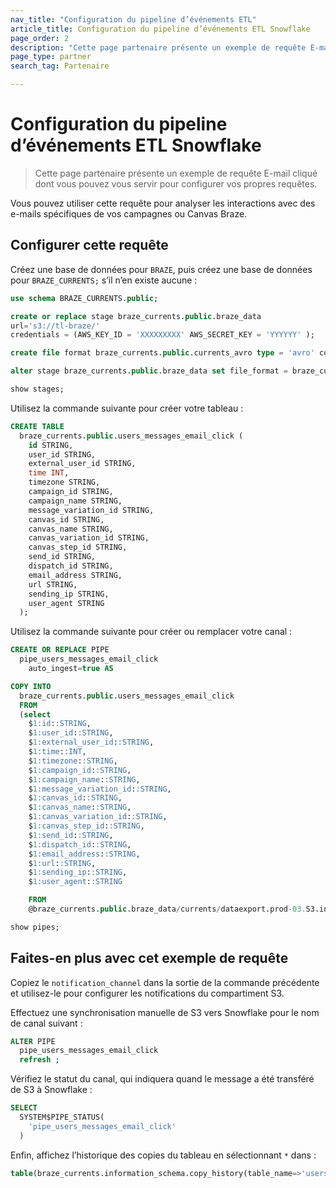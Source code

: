 ```yaml
---
nav_title: "Configuration du pipeline d’événements ETL"
article_title: Configuration du pipeline d’événements ETL Snowflake
page_order: 2
description: "Cette page partenaire présente un exemple de requête E-mail cliqué dont vous pouvez vous servir pour configurer vos propres requêtes."
page_type: partner
search_tag: Partenaire

---
```


# Configuration du pipeline d’événements ETL Snowflake

>  Cette page partenaire présente un exemple de requête E-mail cliqué dont vous pouvez vous servir pour configurer vos propres requêtes.

Vous pouvez utiliser cette requête pour analyser les interactions avec des e-mails spécifiques de vos campagnes ou Canvas Braze.

## Configurer cette requête

Créez une base de données pour `BRAZE`, puis créez une base de données pour `BRAZE_CURRENTS;` s’il n’en existe aucune :

```sql
use schema BRAZE_CURRENTS.public;

create or replace stage braze_currents.public.braze_data
url='s3://tl-braze/'
credentials = (AWS_KEY_ID = 'XXXXXXXXX' AWS_SECRET_KEY = 'YYYYYY' );

create file format braze_currents.public.currents_avro type = 'avro' compression = 'auto';

alter stage braze_currents.public.braze_data set file_format = braze_currents.public.currents_avro;

show stages;
```

Utilisez la commande suivante pour créer votre tableau :

```sql
CREATE TABLE
  braze_currents.public.users_messages_email_click (
    id STRING,
    user_id STRING,
    external_user_id STRING,
    time INT,
    timezone STRING,
    campaign_id STRING,
    campaign_name STRING,
    message_variation_id STRING,
    canvas_id STRING,
    canvas_name STRING,
    canvas_variation_id STRING,
    canvas_step_id STRING,
    send_id STRING,
    dispatch_id STRING,
    email_address STRING,
    url STRING,
    sending_ip STRING,
    user_agent STRING
  );
```

Utilisez la commande suivante pour créer ou remplacer votre canal :

```sql
CREATE OR REPLACE PIPE
  pipe_users_messages_email_click
    auto_ingest=true AS

COPY INTO
  braze_currents.public.users_messages_email_click
  FROM
  (select
    $1:id::STRING,
    $1:user_id::STRING,
    $1:external_user_id::STRING,
    $1:time::INT,
    $1:timezone::STRING,
    $1:campaign_id::STRING,
    $1:campaign_name::STRING,
    $1:message_variation_id::STRING,
    $1:canvas_id::STRING,
    $1:canvas_name::STRING,
    $1:canvas_variation_id::STRING,
    $1:canvas_step_id::STRING,
    $1:send_id::STRING,
    $1:dispatch_id::STRING,
    $1:email_address::STRING,
    $1:url::STRING,
    $1:sending_ip::STRING,
    $1:user_agent::STRING

    FROM
    @braze_currents.public.braze_data/currents/dataexport.prod-03.S3.integration.YOUR_INTEGRATION_ID_HERE/event_type=users.messages.email.click/);

show pipes;
```

## Faites-en plus avec cet exemple de requête

Copiez le `notification_channel` dans la sortie de la commande précédente et utilisez-le pour configurer les notifications du compartiment S3.

Effectuez une synchronisation manuelle de S3 vers Snowflake pour le nom de canal suivant :
```sql
ALTER PIPE
  pipe_users_messages_email_click
  refresh ;
```

Vérifiez le statut du canal, qui indiquera quand le message a été transféré de S3 à Snowflake :
```sql
SELECT
  SYSTEM$PIPE_STATUS(
    'pipe_users_messages_email_click'
  )
```

Enfin, affichez l’historique des copies du tableau en sélectionnant `*` dans :
```sql
table(braze_currents.information_schema.copy_history(table_name=>'users_messages_email_click', start_time=> dateadd(hours, -1, current_timestamp())));
```